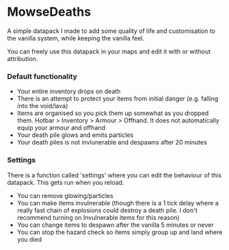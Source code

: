 # MowseDeaths

A simple datapack I made to add some quality of life and customisation to the vanilla system, while keeping the vanilla feel.

You can freely use this datapack in your maps and edit it with or without attribution.

### Default functionality

* Your entire inventory drops on death
* There is an attempt to protect your items from initial danger (e.g. falling into the void/lava)
* Items are organised so you pick them up somewhat as you dropped them. Hotbar > Inventory > Armour > Offhand. It does not automatically equip your armour and offhand
* Your death pile glows and emits particles
* Your death piles is not invlunerable and despawns after 20 minutes

### Settings

There is a function called 'settings' where you can edit the behaviour of this datapack. This gets run when you reload.

* You can remove glowing/particles
* You can make items invulnerable (though there is a 1 tick delay where a really fast chain of explosions could destroy a death pile. I don't recommend turning on Invulnerable items for this reason)
* You can change items to despawn after the vanilla 5 minutes or never
* You can stop the hazard check so items simply group up and land where you died
